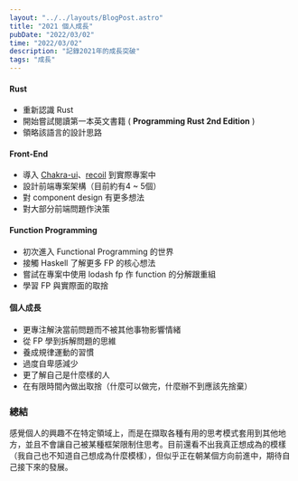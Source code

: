 ```yaml
---
layout: "../../layouts/BlogPost.astro"
title: "2021 個人成長"
pubDate: "2022/03/02"
time: "2022/03/02"
description: "記錄2021年的成長突破" 
tags: "成長"
---
```


#### Rust
- 重新認識 Rust
- 開始嘗試閱讀第一本英文書籍 ( **Programming Rust 2nd Edition** )
- 領略該語言的設計思路

#### Front-End
- 導入 [Chakra-ui](https://chakra-ui.com/)、[recoil](https://recoiljs.org/) 到實際專案中
- 設計前端專案架構（目前約有4 ~ 5個）
- 對 component design 有更多想法
- 對大部分前端問題作決策

#### Function Programming
- 初次進入 Functional Programming 的世界
- 接觸 Haskell 了解更多 FP 的核心想法
- 嘗試在專案中使用 lodash fp 作 function 的分解跟重組
- 學習 FP 與實際面的取捨

#### 個人成長
- 更專注解決當前問題而不被其他事物影響情緒
- 從 FP 學到拆解問題的思維
- 養成規律運動的習慣
- 過度自卑感減少
- 更了解自己是什麼樣的人
- 在有限時間內做出取捨（什麼可以做完，什麼辦不到應該先捨棄）


### 總結
感覺個人的興趣不在特定領域上，而是在擷取各種有用的思考模式套用到其他地方，並且不會讓自己被某種框架限制住思考。目前還看不出我真正想成為的模樣（我自己也不知道自己想成為什麼模樣），但似乎正在朝某個方向前進中，期待自己接下來的發展。